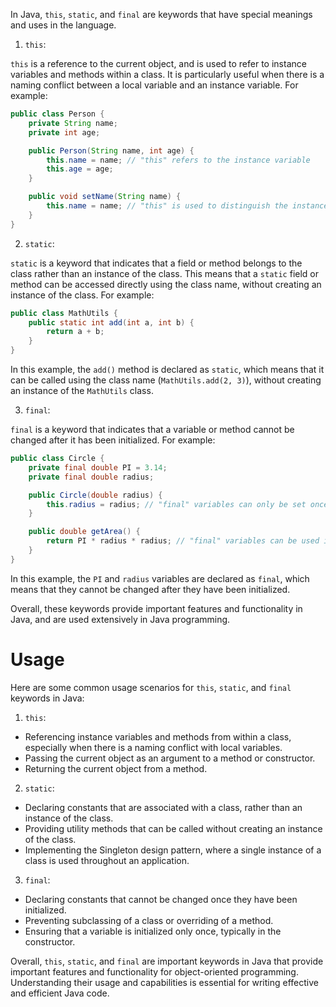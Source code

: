 
In Java, `this`, `static`, and `final` are keywords that have special meanings and uses in the language.

1. `this`: 

`this` is a reference to the current object, and is used to refer to instance variables and methods within a class. It is particularly useful when there is a naming conflict between a local variable and an instance variable. For example:

```java
public class Person {
    private String name;
    private int age;

    public Person(String name, int age) {
        this.name = name; // "this" refers to the instance variable
        this.age = age;
    }

    public void setName(String name) {
        this.name = name; // "this" is used to distinguish the instance variable from the local variable
    }
}
```

2. `static`:

`static` is a keyword that indicates that a field or method belongs to the class rather than an instance of the class. This means that a `static` field or method can be accessed directly using the class name, without creating an instance of the class. For example:

```java
public class MathUtils {
    public static int add(int a, int b) {
        return a + b;
    }
}
```

In this example, the `add()` method is declared as `static`, which means that it can be called using the class name (`MathUtils.add(2, 3)`), without creating an instance of the `MathUtils` class.

3. `final`:

`final` is a keyword that indicates that a variable or method cannot be changed after it has been initialized. For example:

```java
public class Circle {
    private final double PI = 3.14;
    private final double radius;

    public Circle(double radius) {
        this.radius = radius; // "final" variables can only be set once, typically in the constructor
    }

    public double getArea() {
        return PI * radius * radius; // "final" variables can be used in methods just like regular variables
    }
}
```

In this example, the `PI` and `radius` variables are declared as `final`, which means that they cannot be changed after they have been initialized.

Overall, these keywords provide important features and functionality in Java, and are used extensively in Java programming.


# Usage

Here are some common usage scenarios for `this`, `static`, and `final` keywords in Java:

1. `this`:

- Referencing instance variables and methods from within a class, especially when there is a naming conflict with local variables.
- Passing the current object as an argument to a method or constructor.
- Returning the current object from a method.

2. `static`:

- Declaring constants that are associated with a class, rather than an instance of the class.
- Providing utility methods that can be called without creating an instance of the class.
- Implementing the Singleton design pattern, where a single instance of a class is used throughout an application.

3. `final`:

- Declaring constants that cannot be changed once they have been initialized.
- Preventing subclassing of a class or overriding of a method.
- Ensuring that a variable is initialized only once, typically in the constructor.

Overall, `this`, `static`, and `final` are important keywords in Java that provide important features and functionality for object-oriented programming. Understanding their usage and capabilities is essential for writing effective and efficient Java code.